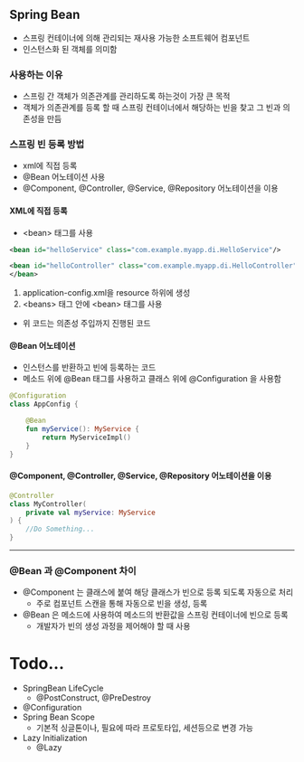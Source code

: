 ## Spring Bean
- 스프링 컨테이너에 의해 관리되는 재사용 가능한 소프트웨어 컴포넌트
- 인스턴스화 된 객체를 의미함

### 사용하는 이유
- 스프링 간 객체가 의존관계를 관리하도록 하는것이 가장 큰 목적
- 객체가 의존관계를 등록 할 때 스프링 컨테이너에서 해당하는 빈을 찾고 그 빈과 의존성을 만듬

### 스프링 빈 등록 방법
- xml에 직접 등록
- @Bean 어노테이션 사용
- @Component, @Controller, @Service, @Repository 어노테이션을 이용

#### XML에 직접 등록
- \<bean> 태그를 사용
```xml
<bean id="helloService" class="com.example.myapp.di.HelloService"/>

<bean id="helloController" class="com.example.myapp.di.HelloController" p:helloService-ref="helloService">
</bean>
```
1. application-config.xml을 resource 하위에 생성
2. \<beans> 태그 안에 \<bean> 태그를 사용
- 위 코드는 의존성 주입까지 진행된 코드

#### @Bean 어노테이션
- 인스턴스를 반환하고 빈에 등록하는 코드
- 메소드 위에 @Bean 태그를 사용하고 클래스 위에 @Configuration 을 사용함
```kotlin
@Configuration
class AppConfig {

    @Bean
    fun myService(): MyService {
        return MyServiceImpl()
    }
}
```

#### @Component, @Controller, @Service, @Repository 어노테이션을 이용
```kotlin
@Controller
class MyController(
    private val myService: MyService
) {
    //Do Something...
}
```

---
### @Bean 과 @Component 차이
- @Component 는 클래스에 붙여 해당 클래스가 빈으로 등록 되도록 자동으로 처리
  - 주로 컴포넌트 스캔을 통해 자동으로 빈을 생성, 등록
- @Bean 은 메소드에 사용하여 메소드의 반환값을 스프링 컨테이너에 빈으로 등록
  - 개발자가 빈의 생성 과정을 제어해야 할 때 사용

# Todo...
- SpringBean LifeCycle
  - @PostConstruct, @PreDestroy
- @Configuration
- Spring Bean Scope
  - 기본적 싱글톤이나, 필요에 따라 프로토타입, 세션등으로 변경 가능
- Lazy Initialization
  - @Lazy
